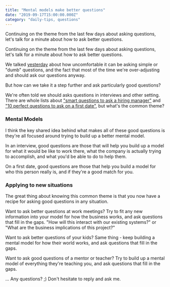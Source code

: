 ```yaml
---
title: "Mental models make better questions"
date: "2019-09-17T15:00:00.000Z"
category: "daily-tips, questions"
---
```


Continuing on the theme from the last few days about asking questions, let's talk for a minute about how to ask better questions.

<!-- more -->

Continuing on the theme from the last few days about asking questions, let's talk for a minute about how to ask better questions.

We talked [yesterday](https://www.speakwritelisten.com/blog/9-16-there-are-no-dumb-questions) about how uncomfortable it can be asking simple or "dumb" questions, and the fact that most of the time we're over-adjusting and should ask our questions anyway.

But how can we take it a step further and ask particularly good questions?

We're often told we should asks questions in interviews and other setting. There are whole lists about ["smart questions to ask a hiring manager"](https://www.topresume.com/career-advice/13-of-the-smartest-questions-to-ask-a-hiring-manager) and ["10 perfect questions to ask on a first date"](https://www.joinonelove.org/learn/10-perfect-questions-to-ask-on-the-first-date-to-really-get-to-know-someone/), but what's the common theme?

### Mental Models

I think the key shared idea behind what makes all of these good questions is they're all focused around trying to build up a better mental model.

In an interview, good questions are those that will help you build up a model for what it would be like to work there, what the company is actually trying to accomplish, and what you'd be able to do to help them.

On a first date, good questions are those that help you build a model for who this person really is, and if they're a good match for you.

### Applying to new situations

The great thing about knowing this common theme is that you now have a recipe for asking good questions in any situation.

Want to ask better questions at work meetings? Try to fit any new information into your model for how the business works, and ask questions that fill in the gaps. "How will this interact with our existing systems?" or "What are the business implications of this project?"

Want to ask better questions of your kids? Same thing - keep building a mental model for how their world works, and ask questions that fill in the gaps.

Want to ask good questions of a mentor or teacher? Try to build up a mental model of everything they're teaching you, and ask questions that fill in the gaps.


... Any questions? ;) Don't hesitate to reply and ask me.
